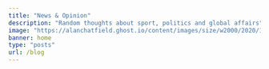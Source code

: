 ```yaml
---
title: "News & Opinion"
description: "Random thoughts about sport, politics and global affairs"
image: "https://alanchatfield.ghost.io/content/images/size/w2000/2020/12/pexels-photo-1166657.jpg"
banner: home
type: "posts"
url: /blog
---
```

